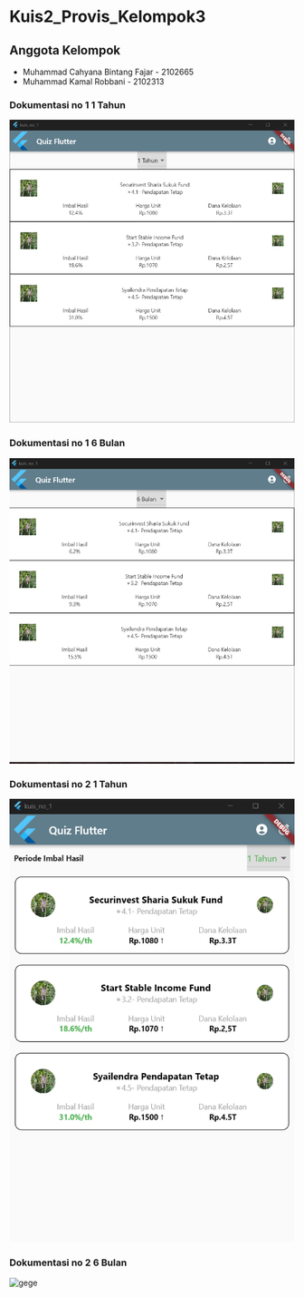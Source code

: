 # Kuis2_Provis_Kelompok3
## Anggota Kelompok
- Muhammad Cahyana Bintang Fajar - 2102665
- Muhammad Kamal Robbani - 2102313

### Dokumentasi no 1 1 Tahun
![gege](ssno1tahun.png)

### Dokumentasi no 1 6 Bulan
![gege](ssno16bulann.png)

### Dokumentasi no 2 1 Tahun
![gege](ssno2tahun.png)

### Dokumentasi no 2 6 Bulan
![gege](ssno2bulann.png)

